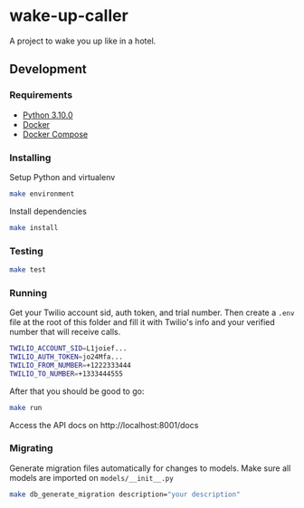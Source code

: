 # wake-up-caller
A project to wake you up like in a hotel.

## Development

### Requirements
- [Python 3.10.0](https://realpython.com/intro-to-pyenv/)
- [Docker](https://docs.docker.com/get-docker/)
- [Docker Compose](https://docs.docker.com/compose/install/)

### Installing
Setup Python and virtualenv
```bash
make environment
```

Install dependencies
```bash
make install
```

### Testing
```bash
make test
```

### Running
Get your Twilio account sid, auth token, and trial number. Then create a `.env` file at the root of this folder and fill it with Twilio's info and your verified number that will receive calls.

```bash
TWILIO_ACCOUNT_SID=L1joief...
TWILIO_AUTH_TOKEN=jo24Mfa...
TWILIO_FROM_NUMBER=+1222333444
TWILIO_TO_NUMBER=+1333444555
```

After that you should be good to go:

```bash
make run
```

Access the API docs on http://localhost:8001/docs


### Migrating
Generate migration files automatically for changes to models. Make sure all models are imported on `models/__init__.py`

```bash
make db_generate_migration description="your description"
```
